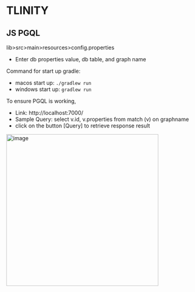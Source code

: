 # TLINITY

## JS PGQL

lib>src>main>resources>config.properties
- Enter db properties value, db table, and graph name


Command for start up gradle:
- macos start up: `./gradlew run`
- windows start up: `gradlew run`


To ensure PGQL is working,

- Link: http://localhost:7000/
- Sample Query: select v.id, v.properties from match (v) on graphname
- click on the button [Query] to retrieve response result

<img width="400" alt="image" src="https://user-images.githubusercontent.com/36125036/182305953-5ab5517f-37ee-4ba4-a2bb-5a0a58c7d78d.png">

